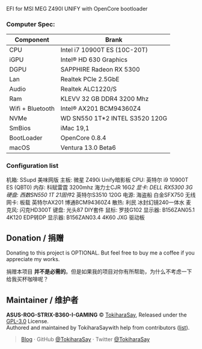 EFI for MSI MEG Z490I UNIFY with OpenCore bootloader

### Computer Spec:

| Component        | Brank                              |
| ---------------- | ---------------------------------- |
| CPU              | Intel i7 10900T ES (10C-20T)       |
| iGPU             | Intel® HD 630 Graphics             |
| DGPU             | SAPPHIRE  Radeon RX 5300           |
| Lan              | Realtek PCIe 2.5GbE                |
| Audio            | Realtek ALC1220/S                  |
| Ram              | KLEVV 32 GB DDR4 3200 Mhz          |
| Wifi + Bluetooth | Intel® AX201  BCM94360Z4           |
| NVMe             | WD SN550 1T*2  INTEL S3520 120G    |
| SmBios           | iMac 19,1                          |
| BootLoader       | OpenCore 0.8.4                     |
| macOS            | Ventura 13.0 Beta6                 |


### Configuration list
机箱: SSupd 美味网版
主板: 微星 Z490i Unify暗影板
CPU:  英特尔 i9 10900T ES (QBT0)
内存:  科赋雷霆 3200mhz 海力士CJR 16G*2
显卡: DELL RX5300 3G
硬盘: 西数SN550 1T 21固件*2  英特尔S3510 120G
电源: 海盗船 白金SFX750
无线网卡:  板载 英特尔AX201 博通BCM94360Z4
散热: 利民 冰封幻镜240一体水
麦克风: 闪克HD300T
键盘: 光头87 DIY套件
鼠标: 罗技G102
显示器: B156ZAN05.1 4K120 EDP转DP
显示器: B156ZAN03.4 4K60 JXG 驱动板

## Donation / 捐赠

Donating to this project is OPTIONAL. But feel free to buy me a coffee if you appreciate my works.

捐赠本项目 **并不是必需的**。但是如果我的项目对你有所帮助，为什么不考虑一下给我买杯咖啡呢？



## Maintainer / 维护者

**ASUS-ROG-STRIX-B360-I-GAMING** © [TokiharaSay](https://github.com/TokiharaSay), Released under the [GPL-3.0](./LICENSE) License.<br>
Authored and maintained by TokiharaSaywith help from contributors ([list](https://github.com/TokiharaSay/OpenCore-AUSU-ROG-STRIX-B360-I-GAMING-Hackintosh)).

>[Blog](https://blog.runebalot.cn/) · GitHub [@TokiharaSay](https://github.com/TokiharaSay) · Twitter [@TokiharaSay](https://twitter.com/TokiharaSay) 
